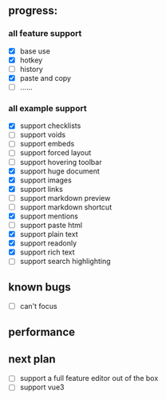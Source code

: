 ## progress:

### all feature support

- [x] base use
- [x] hotkey
- [ ] history
- [x] paste and copy
- [ ] ......

### all example support

- [x] support checklists
- [ ] support voids
- [ ] support embeds
- [ ] support forced layout
- [ ] support hovering toolbar
- [x] support huge document
- [x] support images
- [x] support links
- [ ] support markdown preview
- [ ] support markdown shortcut
- [x] support mentions
- [ ] support paste html
- [x] support plain text
- [x] support readonly
- [x] support rich text
- [ ] support search highlighting

## known bugs

- [ ] can't focus

## performance


## next plan

- [ ] support a full feature editor out of the box
- [ ] support vue3
